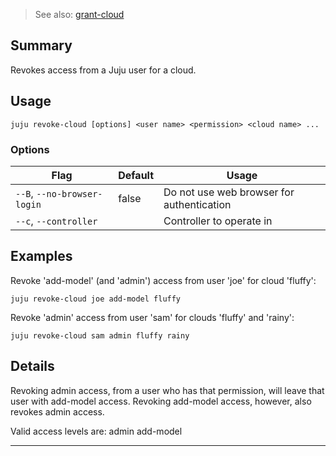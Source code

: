 > See also: [grant-cloud](/t/10164)

## Summary
Revokes access from a Juju user for a cloud.

## Usage
```juju revoke-cloud [options] <user name> <permission> <cloud name> ...```

### Options
| Flag | Default | Usage |
| --- | --- | --- |
| `--B`, `--no-browser-login` | false | Do not use web browser for authentication |
| `--c`, `--controller` |  | Controller to operate in |

## Examples

Revoke 'add-model' (and 'admin') access from user 'joe' for cloud 'fluffy':

    juju revoke-cloud joe add-model fluffy

Revoke 'admin' access from user 'sam' for clouds 'fluffy' and 'rainy':

    juju revoke-cloud sam admin fluffy rainy



## Details
Revoking admin access, from a user who has that permission, will leave
that user with add-model access. Revoking add-model access, however, also revokes
admin access.

Valid access levels are:
    admin
    add-model

---

